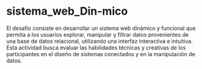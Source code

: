 # sistema_web_Din-mico

El desafío consiste en desarrollar un sistema web dinámico y funcional que permita a los usuarios explorar, manipular y filtrar datos provenientes de una base de datos relacional, utilizando una interfaz interactiva e intuitiva. Esta actividad busca evaluar las habilidades técnicas y creativas de los participantes en el diseño de sistemas conectados y en la manipulación de datos.
